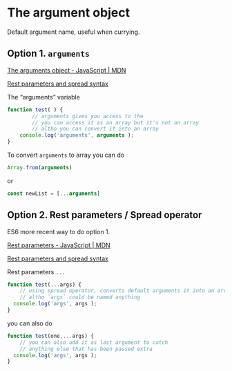 # The argument object

Default argument name, useful when currying. 

## Option 1. `arguments`

[The arguments object - JavaScript | MDN](https://developer.mozilla.org/en-US/docs/Web/JavaScript/Reference/Functions/arguments)

[Rest parameters and spread syntax](https://javascript.info/rest-parameters-spread#the-arguments-variable)

The “arguments” variable

```jsx
function test( ) {
		// arguments gives you access to the 
		// you can access it as an array but it's not an array
		// altho you can convert it into an array
    console.log('arguments', arguments );
}

```

To convert `arguments` to array you can do 

```jsx
Array.from(arguments)
```

or 

```jsx
const newList = [...arguments]
```

## Option 2. Rest parameters / Spread operator

ES6 more recent way to do option 1.

[Rest parameters - JavaScript | MDN](https://developer.mozilla.org/en-US/docs/Web/JavaScript/Reference/Functions/rest_parameters)

[Rest parameters and spread syntax](https://javascript.info/rest-parameters-spread)

Rest parameters `...`

```jsx
function test(...args) {
	// using spread operator, converts default arguments it into an array 
	// altho `args` could be named anything
  console.log('args', args );
}
```

you can also do 

```jsx
function test(one,...args) {
	// you can also add it as last argument to catch 
	// anything else that has been passed extra 
  console.log('args', args );
}
```